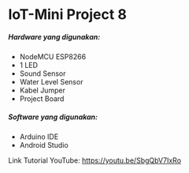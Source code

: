 # IoT-Mini Project 8

##### Hardware yang digunakan: 
- NodeMCU ESP8266
- 1 LED
- Sound Sensor
- Water Level Sensor
- Kabel Jumper
- Project Board

##### Software yang digunakan: 
- Arduino IDE
- Android Studio

Link Tutorial YouTube: https://youtu.be/SbgQbV7IxRo
